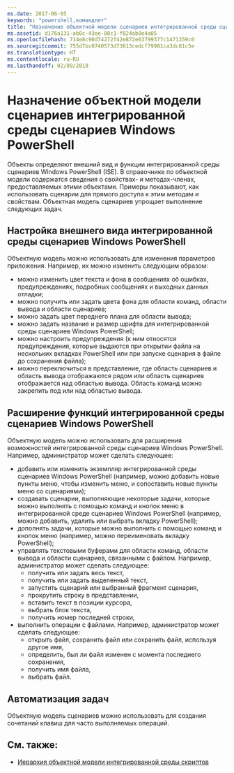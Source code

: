 ```yaml
---
ms.date: 2017-06-05
keywords: "powershell,командлет"
title: "Назначение объектной модели сценариев интегрированной среды сценариев Windows PowerShell"
ms.assetid: d176a131-ab0c-43ee-80c1-f824ab8e4a05
ms.openlocfilehash: 714e8c90d74272f42e872e63799377c1471359c0
ms.sourcegitcommit: 755d7bc0740573d73613cedcf79981ca3dc81c5e
ms.translationtype: HT
ms.contentlocale: ru-RU
ms.lasthandoff: 02/09/2018
---
```

# <a name="purpose-of-the-windows-powershell-ise-scripting-object-model"></a>Назначение объектной модели сценариев интегрированной среды сценариев Windows PowerShell

Объекты определяют внешний вид и функции интегрированной среды сценариев Windows PowerShell (ISE). В справочнике по объектной модели содержатся сведения о свойствах- и методах-членах, предоставляемых этими объектами. Примеры показывают, как использовать сценарии для прямого доступа к этим методам и свойствам. Объектная модель сценариев упрощает выполнение следующих задач.

## <a name="customizing-the-appearance-of-windows-powershell-ise"></a>Настройка внешнего вида интегрированной среды сценариев Windows PowerShell

Объектную модель можно использовать для изменения параметров приложения. Например, их можно изменить следующим образом:

- можно изменить цвет текста и фона в сообщениях об ошибках, предупреждениях, подробных сообщениях и выходных данных отладки;
- можно получить или задать цвета фона для области команд, области вывода и области сценариев;
- можно задать цвет переднего плана для области вывода;
- можно задать название и размер шрифта для интегрированной среды сценариев Windows PowerShell;
- можно настроить предупреждения (к ним относятся предупреждения, которые выдаются при открытии файла на нескольких вкладках PowerShell или при запуске сценария в файле до сохранения файла);
- можно переключиться в представление, где область сценариев и область вывода отображаются рядом или область сценариев отображается над областью вывода. Область команд можно закрепить под или над областью вывода.

## <a name="enhancing-the-functionality-of-windows-powershell-ise"></a>Расширение функций интегрированной среды сценариев Windows PowerShell

Объектную модель можно использовать для расширения возможностей интегрированной среды сценариев Windows PowerShell. Например, администратор может сделать следующее:

- добавить или изменить экземпляр интегрированной среды сценариев Windows PowerShell (например, можно добавить новые пункты меню, чтобы изменить меню, и сопоставить новые пункты меню со сценариями);
- создавать сценарии, выполняющие некоторые задачи, которые можно выполнять с помощью команд и кнопок меню в интегрированной среде сценариев Windows PowerShell (например, можно добавить, удалить или выбрать вкладку PowerShell);
- дополнять задачи, которые можно выполнить с помощью команд и кнопок меню (например, можно переименовать вкладку PowerShell);
- управлять текстовыми буферами для области команд, области вывода и области сценариев, связанными с файлом. Например, администратор может сделать следующее:
  - получить или задать весь текст,
  - получить или задать выделенный текст,
  - запустить сценарий или выбранный фрагмент сценария,
  - прокрутить строку в представлении,
  - вставить текст в позиции курсора,
  - выбрать блок текста,
  - получить номер последней строки,
- выполнить операции с файлами. Например, администратор может сделать следующее:
  - открыть файл, сохранить файл или сохранить файл, используя другое имя,
  - определить, был ли файл изменен с момента последнего сохранения,
  - получить имя файла,
  - выбрать файл.

## <a name="automating-tasks"></a>Автоматизация задач

Объектную модель сценариев можно использовать для создания сочетаний клавиш для часто выполняемых операций.

## <a name="see-also"></a>См. также:
- [Иерархия объектной модели интегрированной среды скриптов](The-ISE-Object-Model-Hierarchy.md)
